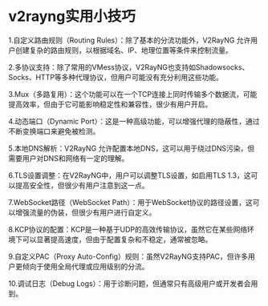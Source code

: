 # v2rayng实用小技巧  


1.自定义路由规则（Routing Rules）：除了基本的分流功能外，V2RayNG 允许用户创建复杂的路由规则，以根据域名、IP、地理位置等条件来控制流量。  

2.多协议支持：除了常用的VMess协议，V2RayNG也支持如Shadowsocks、Socks、HTTP等多种代理协议，但用户可能没有充分利用这些功能。  

3.Mux（多路复用）：这个功能可以在一个TCP连接上同时传输多个数据流，可能提高效率，但由于它可能影响稳定性和兼容性，很少有用户开启。  

4.动态端口（Dynamic Port）：这是一种高级功能，可以增强代理的隐蔽性，通过不断变换端口来避免被检测。  

5.本地DNS解析：V2RayNG 允许配置本地DNS，这可以用于绕过DNS污染，但需要用户对DNS和网络有一定的理解。  

6.TLS设置调整：在V2RayNG中，用户可以调整TLS设置，如启用TLS 1.3，这可以提高安全性，但很少有用户注意到这一点。  

7.WebSocket路径（WebSocket Path）：用于WebSocket协议的路径设置，这可以增强流量的伪装，但很少有用户进行自定义。  

8.KCP协议的配置：KCP是一种基于UDP的高效传输协议，虽然它在某些网络环境下可以显著提高速度，但由于配置复杂和不稳定，通常被忽略。  

9.自定义PAC（Proxy Auto-Config）规则：虽然V2RayNG支持PAC，但许多用户更倾向于使用全局代理或应用级别的分流。  

10.调试日志（Debug Logs）：用于诊断问题，但通常只有高级用户或开发者会用到。  
